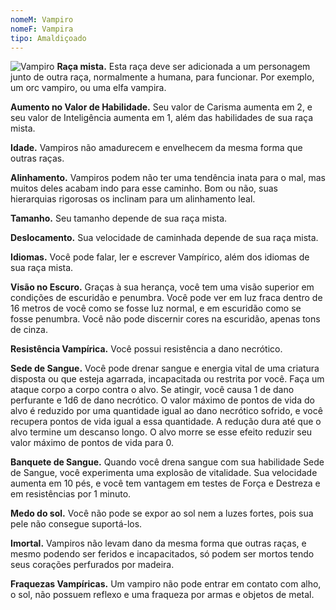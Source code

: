 ```yaml
---
nomeM: Vampiro
nomeF: Vampira
tipo: Amaldiçoado
---
```

![Vampiro](Vampiro.png)
**Raça mista.** Esta raça deve ser adicionada a um personagem junto de outra raça, normalmente a humana, para funcionar. Por exemplo, um orc vampiro, ou uma elfa vampira.

**Aumento no Valor de Habilidade.** Seu valor de Carisma aumenta em 2, e seu valor de Inteligência aumenta em 1, além das habilidades de sua raça mista.

**Idade.** Vampiros não amadurecem e envelhecem da mesma forma que outras raças.

**Alinhamento.** Vampiros podem não ter uma tendência inata para o mal, mas muitos deles acabam indo para esse caminho. Bom ou não, suas hierarquias rigorosas os inclinam para um alinhamento leal.

**Tamanho.** Seu tamanho depende de sua raça mista.

**Deslocamento.** Sua velocidade de caminhada depende de sua raça mista.

**Idiomas.** Você pode falar, ler e escrever Vampírico, além dos idiomas de sua raça mista.

**Visão no Escuro.** Graças à sua herança, você tem uma visão superior em condições de escuridão e penumbra. Você pode ver em luz fraca dentro de 16 metros de você como se fosse luz normal, e em escuridão como se fosse penumbra. Você não pode discernir cores na escuridão, apenas tons de cinza.

**Resistência Vampírica.** Você possui resistência a dano necrótico.

**Sede de Sangue.** Você pode drenar sangue e energia vital de uma criatura disposta ou que esteja agarrada, incapacitada ou restrita por você. Faça um ataque corpo a corpo contra o alvo. Se atingir, você causa 1 de dano perfurante e 1d6 de dano necrótico. O valor máximo de pontos de vida do alvo é reduzido por uma quantidade igual ao dano necrótico sofrido, e você recupera pontos de vida igual a essa quantidade. A redução dura até que o alvo termine um descanso longo. O alvo morre se esse efeito reduzir seu valor máximo de pontos de vida para 0.

**Banquete de Sangue.** Quando você drena sangue com sua habilidade Sede de Sangue, você experimenta uma explosão de vitalidade. Sua velocidade aumenta em 10 pés, e você tem vantagem em testes de Força e Destreza e em resistências por 1 minuto.

**Medo do sol.** Você não pode se expor ao sol nem a luzes fortes, pois sua pele não consegue suportá-los.

**Imortal.** Vampiros não levam dano da mesma forma que outras raças, e mesmo podendo ser feridos e incapacitados, só podem ser mortos tendo seus corações perfurados por madeira.

**Fraquezas Vampíricas.** Um vampiro não pode entrar em contato com alho, o sol, não possuem reflexo e uma fraqueza por armas e objetos de metal.